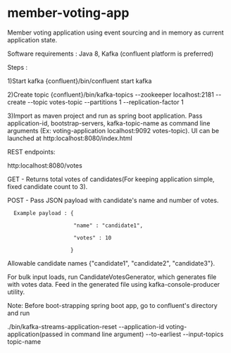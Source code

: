 # member-voting-app
 Member voting application using event sourcing and in memory as current application state.
 
 Software requirements : Java 8, Kafka (confluent platform is preferred)

Steps :

1)Start kafka {confluent}/bin/confluent start kafka

2)Create topic {confluent}/bin/kafka-topics --zookeeper localhost:2181 --create --topic votes-topic --partitions 1 --replication-factor 1

3)Import as maven project and run as spring boot application. Pass application-id, bootstrap-servers, kafka-topic-name as command line arguments (Ex: voting-application localhost:9092 votes-topic). UI can be launched at http:localhost:8080/index.html


REST endpoints:

http:localhost:8080/votes

 GET - Returns total votes of candidates(For keeping application simple, fixed candidate count to 3).
 
 POST - Pass JSON payload with candidate's name and number of votes.
 
      Example payload : {
      
                         "name" : "candidate1",
                         
                         "votes" : 10
                         
                        }
                        
 Allowable candidate names {"candidate1", "candidate2", "candidate3"}.
 
For bulk input loads, run CandidateVotesGenerator, which generates file with votes data. Feed in the generated file using kafka-console-producer utility.

Note: Before boot-strapping spring boot app, go to confluent's directory and run

./bin/kafka-streams-application-reset --application-id voting-application(passed in command line argument) --to-earliest --input-topics topic-name

